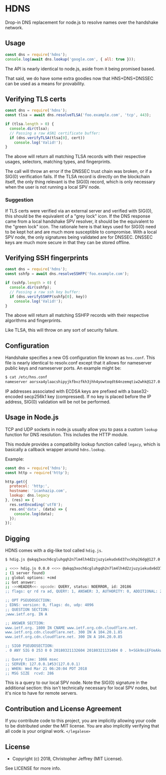 # HDNS

Drop-in DNS replacement for node.js to resolve names over the handshake
network.

## Usage

``` js
const dns = require('hdns');
console.log(await dns.lookup('google.com', { all: true }));
```

The API is nearly identical to node.js, aside from it being promised based.

That said, we do have some extra goodies now that HNS+DNS+DNSSEC can be used as
a means for provability.

## Verifying TLS certs

``` js
const dns = require('hdns');
const tlsa = await dns.resolveTLSA('foo.example.com', 'tcp', 443);

if (tlsa.length > 0) {
  console.dir(tlsa);
  // Passing a raw ASN1 certificate buffer:
  if (dns.verifyTLSA(tlsa[0], cert))
    console.log('Valid!');
}
```

The above will return all matching TLSA records with their respective usages,
selectors, matching types, and fingerprints.

The call will throw an error if the DNSSEC trust chain was broken, or if a
SIG(0) verification fails. If the TLSA record is directly on the blockchain
itself, the only thing relevant is the SIG(0) record, which is only necessary
when the user is not running a local SPV node.

### Suggestion

If TLS certs were verified via an external server and verified with SIG(0),
this should be the equivalent of a "grey lock" icon. If the DNS response came
from a local handshake SPV resolver, it should be the equivalent to the "green
lock" icon. The rationale here is that keys used for SIG(0) need to be kept hot
and are much more susceptible to compromise. With a local SPV node, the only
signatures being validated are for DNSSEC. DNSSEC keys are much more secure in
that they can be stored offline.

## Verifying SSH fingerprints

``` js
const dns = require('hdns');
const sshfp = await dns.resolveSSHFP('foo.example.com');

if (sshfp.length > 0) {
  console.dir(sshfp);
  // Passing a raw ssh key buffer:
  if (dns.verifySSHFP(sshfp[0], key))
    console.log('Valid!');
}
```

The above will return all matching SSHFP records with their respective
algorithms and fingerprints.

Like TLSA, this will throw on any sort of security failure.

## Configuration

Handshake specifies a new OS configuration file known as `hns.conf`. This
file is nearly identical to resolv.conf except that it allows for nameserver
public keys and nameserver ports. An example might be:

``` bash
$ cat /etc/hns.conf
nameserver aorsxa4ylaacshipyjkfbvzfkh3jhh4yowtoqdt64nzemqtiw2whk@127.0.0.1:5359
```

IP addresses associated with ECDSA keys are prefixed with a base32-encoded
secp256k1 key (compressed). If no key is placed before the IP address, SIG(0)
validation will be not be performed.

## Usage in Node.js

TCP and UDP sockets in node.js usually allow you to pass a custom `lookup`
function for DNS resolution. This includes the HTTP module.

This module provides a compatibility lookup function called `legacy`, which is
basically a callback wrapper around `hdns.lookup`.

Example:

``` js
const dns = require('hdns');
const http = require('http');

http.get({
  protocol: 'http:',
  hostname: 'icanhazip.com',
  lookup: dns.legacy
}, (res) => {
  res.setEncoding('utf8');
  res.on('data', (data) => {
    console.log(data);
  });
});
```

## Digging

HDNS comes with a dig-like tool called `hdig.js`.

``` bash
$ hdig.js @akqq3xoch6cgluhgqh2n7lm4lh4d2zjuzyiekudx6d37xckhp26dg@127.0.0.1 -p 53 www.ietf.org +dnssec

; <<>> hdig.js 0.0.0 <<>> @akqq3xoch6cgluhgqh2n7lm4lh4d2zjuzyiekudx6d37xckhp26dg@127.0.0.1 -p 53 www.ietf.org +dnssec
; (1 server found)
;; global options: +cmd
;; Got answer:
;; ->>HEADER<<- opcode: QUERY, status: NOERROR, id: 20186
;; flags: qr rd ra ad, QUERY: 1, ANSWER: 3, AUTHORITY: 0, ADDITIONAL: 2

;; OPT PSEUDOSECTION:
; EDNS: version: 0, flags: do, udp: 4096
;; QUESTION SECTION:
;www.ietf.org. IN A

;; ANSWER SECTION:
www.ietf.org. 1800 IN CNAME www.ietf.org.cdn.cloudflare.net.
www.ietf.org.cdn.cloudflare.net. 300 IN A 104.20.1.85
www.ietf.org.cdn.cloudflare.net. 300 IN A 104.20.0.85

;; SIG0 PSEUDOSECTION:
. 0 ANY SIG 0 253 0 0 20180321132604 20180321131404 0 . h+SGk9niEFUeAkwQdQnuP8Tyvk2sMGLSF/FwHCEQnhghPZHwnKALtuu3 NIjFm8krfX/6TWsixnm0ZbyTDAZtRQ==  ; alg = PRIVATEDNS

;; Query time: 1066 msec
;; SERVER: 127.0.0.1#53(127.0.0.1)
;; WHEN: Wed Mar 21 06:20:04 PDT 2018
;; MSG SIZE  rcvd: 286
```

This is a query to our local SPV node. Note the SIG(0) signature in the
additional section: this isn't technically necessary for local SPV nodes, but
it's nice to have for remote servers.

## Contribution and License Agreement

If you contribute code to this project, you are implicitly allowing your code
to be distributed under the MIT license. You are also implicitly verifying that
all code is your original work. `</legalese>`

## License

- Copyright (c) 2018, Christopher Jeffrey (MIT License).

See LICENSE for more info.
